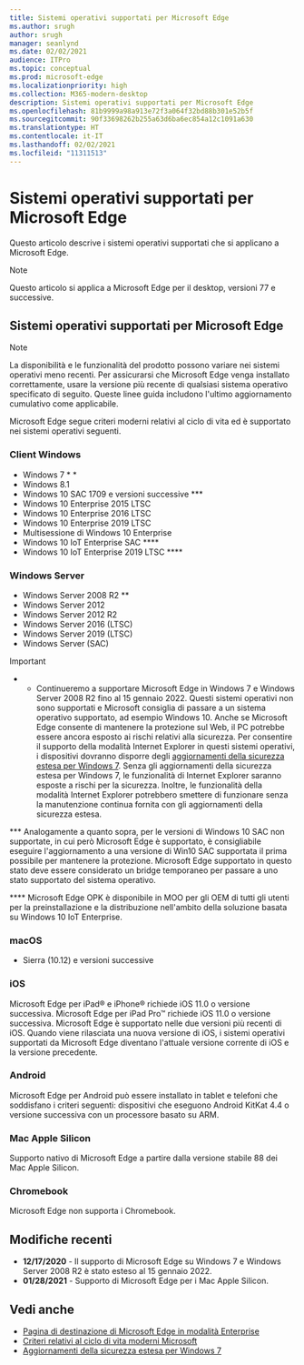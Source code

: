 ```yaml
---
title: Sistemi operativi supportati per Microsoft Edge
ms.author: srugh
author: srugh
manager: seanlynd
ms.date: 02/02/2021
audience: ITPro
ms.topic: conceptual
ms.prod: microsoft-edge
ms.localizationpriority: high
ms.collection: M365-modern-desktop
description: Sistemi operativi supportati per Microsoft Edge
ms.openlocfilehash: 81b9999a98a913e72f3a064f32bd88b301e52b5f
ms.sourcegitcommit: 90f33698262b255a63d6ba6ec854a12c1091a630
ms.translationtype: HT
ms.contentlocale: it-IT
ms.lasthandoff: 02/02/2021
ms.locfileid: "11311513"
---
```

# Sistemi operativi supportati per Microsoft Edge

Questo articolo descrive i sistemi operativi supportati che si applicano a Microsoft Edge.

> [!NOTE]
> Questo articolo si applica a Microsoft Edge per il desktop, versioni 77 e successive.

## Sistemi operativi supportati per Microsoft Edge

> [!NOTE]
> La disponibilità e le funzionalità del prodotto possono variare nei sistemi operativi meno recenti. Per assicurarsi che Microsoft Edge venga installato correttamente, usare la versione più recente di qualsiasi sistema operativo specificato di seguito. Queste linee guida includono l'ultimo aggiornamento cumulativo come applicabile.

Microsoft Edge segue criteri moderni relativi al ciclo di vita ed è supportato nei sistemi operativi seguenti.

### Client Windows

- Windows 7 * *
- Windows 8.1
- Windows 10 SAC 1709 e versioni successive ***
- Windows 10 Enterprise 2015 LTSC
- Windows 10 Enterprise 2016 LTSC
- Windows 10 Enterprise 2019 LTSC
- Multisessione di Windows 10 Enterprise
- Windows 10 IoT Enterprise SAC ****
- Windows 10 IoT Enterprise 2019 LTSC ****

### Windows Server

- Windows Server 2008 R2 **
- Windows Server 2012
- Windows Server 2012 R2
- Windows Server 2016 (LTSC)
- Windows Server 2019 (LTSC)
- Windows Server (SAC)

> [!IMPORTANT]
> * * Continueremo a supportare Microsoft Edge in Windows 7 e Windows Server 2008 R2 fino al 15 gennaio 2022. Questi sistemi operativi non sono supportati e Microsoft consiglia di passare a un sistema operativo supportato, ad esempio Windows 10. Anche se Microsoft Edge consente di mantenere la protezione sul Web, il PC potrebbe essere ancora esposto ai rischi relativi alla sicurezza. Per consentire il supporto della modalità Internet Explorer in questi sistemi operativi, i dispositivi dovranno disporre degli [aggiornamenti della sicurezza estesa per Windows 7](https://support.microsoft.com/help/4527878/faq-about-extended-security-updates-for-windows-7). Senza gli aggiornamenti della sicurezza estesa per Windows 7, le funzionalità di Internet Explorer saranno esposte a rischi per la sicurezza. Inoltre, le funzionalità della modalità Internet Explorer potrebbero smettere di funzionare senza la manutenzione continua fornita con gli aggiornamenti della sicurezza estesa.  
>
> *** Analogamente a quanto sopra, per le versioni di Windows 10 SAC non supportate, in cui però Microsoft Edge è supportato, è consigliabile eseguire l'aggiornamento a una versione di Win10 SAC supportata il prima possibile per mantenere la protezione. Microsoft Edge supportato in questo stato deve essere considerato un bridge temporaneo per passare a uno stato supportato del sistema operativo.
>
> **** Microsoft Edge OPK è disponibile in MOO per gli OEM di tutti gli utenti per la preinstallazione e la distribuzione nell'ambito della soluzione basata su Windows 10 IoT Enterprise.

### macOS

- Sierra (10.12) e versioni successive

### iOS

Microsoft Edge per iPad&reg; e iPhone&reg; richiede iOS 11.0 o versione successiva. Microsoft Edge per iPad Pro&trade; richiede iOS 11.0 o versione successiva. Microsoft Edge è supportato nelle due versioni più recenti di iOS. Quando viene rilasciata una nuova versione di iOS, i sistemi operativi supportati da Microsoft Edge diventano l'attuale versione corrente di iOS e la versione precedente.

### Android

Microsoft Edge per Android può essere installato in tablet e telefoni che soddisfano i criteri seguenti: dispositivi che eseguono Android KitKat 4.4 o versione successiva con un processore basato su ARM.

### Mac Apple Silicon

Supporto nativo di Microsoft Edge a partire dalla versione stabile 88 dei Mac Apple Silicon.

### Chromebook

Microsoft Edge non supporta i Chromebook.

## Modifiche recenti

- **12/17/2020** - Il supporto di Microsoft Edge su Windows 7 e Windows Server 2008 R2 è stato esteso al 15 gennaio 2022.
- **01/28/2021** - Supporto di Microsoft Edge per i Mac Apple Silicon.

## Vedi anche

- [Pagina di destinazione di Microsoft Edge in modalità Enterprise](https://aka.ms/EdgeEnterprise)
- [Criteri relativi al ciclo di vita moderni Microsoft](https://support.microsoft.com/help/30881/modern-lifecycle-policy)
- [Aggiornamenti della sicurezza estesa per Windows 7](https://support.microsoft.com/help/4527878/faq-about-extended-security-updates-for-windows-7)
